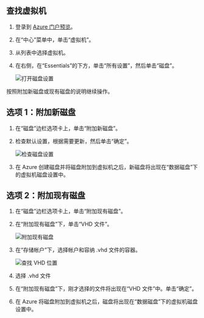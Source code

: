<!-- Ibiza Portal: tested -->

## 查找虚拟机

1. 登录到 [Azure 门户预览](https://portal.azure.cn/)。

2. 在“中心”菜单中，单击“虚拟机”。

3. 从列表中选择虚拟机。

4. 在右侧，在“Essentials”的下方，单击“所有设置”，然后单击“磁盘”。

    ![打开磁盘设置](./media/virtual-machines-common-attach-disk-portal/find-disk-settings.png)

按照附加新磁盘或现有磁盘的说明继续操作。

## 选项 1：附加新磁盘

1. 在“磁盘”边栏选项卡上，单击“附加新磁盘”。

2. 检查默认设置，根据需要更新，然后单击“确定”。

     ![检查磁盘设置](./media/virtual-machines-common-attach-disk-portal/attach-new.png)

3. 在 Azure 创建磁盘并将磁盘附加到虚拟机之后，新磁盘将出现在“数据磁盘”下的虚拟机磁盘设置中。

## 选项 2：附加现有磁盘

1. 在“磁盘”边栏选项卡上，单击“附加现有磁盘”。

2. 在“附加现有磁盘”下，单击“VHD 文件”。

    ![附加现有磁盘](./media/virtual-machines-common-attach-disk-portal/attach-existing.png)

3. 在“存储帐户”下，选择帐户和容纳 .vhd 文件的容器。

    ![查找 VHD 位置](./media/virtual-machines-common-attach-disk-portal/find-storage-container.png)

4. 选择 .vhd 文件

5. 在“附加现有磁盘”下，刚才选择的文件将出现在“VHD 文件”中。单击“确定”。

6. 在 Azure 将磁盘附加到虚拟机之后，磁盘将出现在“数据磁盘”下的虚拟机磁盘设置中。